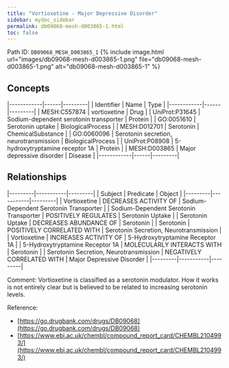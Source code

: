 ```yaml
---
title: "Vortioxetine - Major Depressive Disorder"
sidebar: mydoc_sidebar
permalink: db09068-mesh-d003865-1.html
toc: false 
---
```



Path ID: `DB09068_MESH_D003865_1`
{% include image.html url="images/db09068-mesh-d003865-1.png" file="db09068-mesh-d003865-1.png" alt="db09068-mesh-d003865-1" %}

## Concepts

|------------|------|---------|
| Identifier | Name | Type    |
|------------|------|---------|
| MESH:C557874 | vortioxetine | Drug |
| UniProt:P31645 | Sodium-dependent serotonin transporter | Protein |
| GO:0051610 | Serotonin uptake | BiologicalProcess |
| MESH:D012701 | Serotonin | ChemicalSubstance |
| GO:0060096 | Serotonin secretion, neurotransmission | BiologicalProcess |
| UniProt:P08908 | 5-hydroxytryptamine receptor 1A | Protein |
| MESH:D003865 | Major depressive disorder | Disease |
|------------|------|---------|

## Relationships

|---------|-----------|---------|
| Subject | Predicate | Object  |
|---------|-----------|---------|
| Vortioxetine | DECREASES ACTIVITY OF | Sodium-Dependent Serotonin Transporter |
| Sodium-Dependent Serotonin Transporter | POSITIVELY REGULATES | Serotonin Uptake |
| Serotonin Uptake | DECREASES ABUNDANCE OF | Serotonin |
| Serotonin | POSITIVELY CORRELATED WITH | Serotonin Secretion, Neurotransmission |
| Vortioxetine | INCREASES ACTIVITY OF | 5-Hydroxytryptamine Receptor 1A |
| 5-Hydroxytryptamine Receptor 1A | MOLECULARLY INTERACTS WITH | Serotonin |
| Serotonin Secretion, Neurotransmission | NEGATIVELY CORRELATED WITH | Major Depressive Disorder |
|---------|-----------|---------|

Comment: Vortioxetine is classified as a serotonin modulator. How it works is not entirely clear but is believed to be related to increasing serotonin levels.

Reference: 
  - [https://go.drugbank.com/drugs/DB09068](https://go.drugbank.com/drugs/DB09068)
  - [https://www.ebi.ac.uk/chembl/compound_report_card/CHEMBL2104993/](https://www.ebi.ac.uk/chembl/compound_report_card/CHEMBL2104993/)
